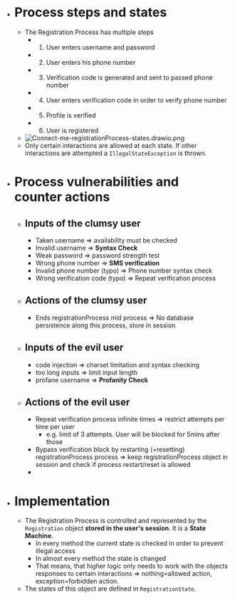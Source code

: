 - # Process steps and states
	- The Registration Process has multiple steps
		- 1) User enters username and password
		- 2) User enters his phone number
		- 3) Verification code is generated and sent to passed phone number
		- 4) User enters verification code in order to verify phone number
		- 5) Profile is verified
		- 6) User is registered
	- ![Connect-me-registrationProcess-states.drawio.png](../assets/Connect-me-registrationProcess-states.drawio_1649025360406_0.png)
	- Only certain interactions are allowed at each state. If other interactions are attempted a `IllegalStateException` is thrown.
- # Process vulnerabilities and counter actions
	- ## Inputs of the clumsy user
		- Taken username => availability must be checked
		- Invalid username => **Syntax Check**
		- Weak password => password strength test
		- Wrong phone number => **SMS verification**
		- Invalid phone number (typo) => Phone number syntax check
		- Wrong verification code (typo) => Repeat verification process
	- ## Actions of the clumsy user
		- Ends registrationProcess mid process => No database persistence along this process, store in session
	- ## Inputs of the evil user
		- code injection => charset limitation and syntax checking
		- too long inputs => limit input length
		- profane username => **Profanity Check**
	- ## Actions of the evil user
		- Repeat verification process infinite times => restrict attempts per time per user
			- e.g. limit of 3 attempts. User will be blocked for 5mins after those
		- Bypass verification block by restarting (=resetting) registrationProcess process => keep registrationProcess object in session and check if process restart/reset is allowed
		-
- # Implementation
	- The Registration Process is controlled and represented by the `Registration` object **stored in the user's session**. It is a **State Machine**.
		- In every method the current state is checked in order to prevent illegal access
		- In almost every method the state is changed
		- That means, that higher logic only needs to work with the objects responses to certain interactions => nothing=allowed action, exception=forbidden action.
	- The states of this object are defined in `RegistrationState`.